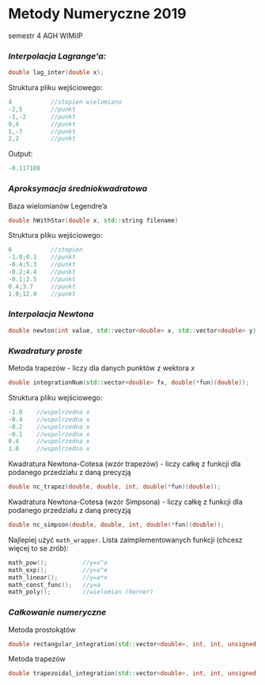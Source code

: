 # Metody Numeryczne 2019
semestr 4 AGH WIMiIP

### *Interpolacja Lagrange'a:*
```cpp
double lag_inter(double x);
```

Struktura pliku wejściowego:

```cpp
4           //stopien wielomianu
-2,5        //punkt
-1,-2       //punkt
0,4         //punkt
1,-7        //punkt
2,2         //punkt
```

Output:
```cpp
-0.117188 
```



### *Aproksymacja średniokwadratowa*
Baza wielomianów Legendre’a
```cpp
double hWithStar(double x, std::string filename)
```

Struktura pliku wejściowego:

```cpp
6           //stopien
-1.0;0.1    //punkt
-0.4;5.3    //punkt
-0.2;4.4    //punkt
-0.1;2.5    //punkt
0.4;3.7     //punkt
1.0;12.0    //punkt
```

### *Interpolacja Newtona*

```cpp
double newton(int value, std::vector<double> x, std::vector<double> y);
```

### *Kwadratury proste*

Metoda trapezów - liczy dla danych punktów z wektora *x*
```cpp
double integrationNum(std::vector<double> fx, double(*fun)(double));
```

Struktura pliku wejściowego:

```cpp
-1.0    //wspolrzedna x
-0.4    //wspolrzedna x
-0.2    //wspolrzedna x
-0.1    //wspolrzedna x
0.4     //wspolrzedna x
1.0     //wspolrzedna x
```

Kwadratura Newtona-Cotesa (wzór trapezów)  - liczy całkę z funkcji dla podanego przedziału z daną precyzją
```cpp
double nc_trapez(double, double, int, double(*fun)(double));
```

Kwadratura Newtona-Cotesa (wzór Simpsona)  - liczy całkę z funkcji dla podanego przedziału z daną precyzją
```cpp
double nc_simpson(double, double, int, double(*fun)(double));
```

Najlepiej użyć ```math_wrapper```. Lista zaimplementowanych funkcji (chcesz więcej to se zrób):

```cpp
math_pow();          //y=x^a
math_exp();          //y=x^e
math_linear();       //y=a*x
math_const_func();   //y=a
math_poly();         //wielomian (horner)
```

### *Całkowanie numeryczne*

Metoda prostokątów
```cpp
double rectangular_integration(std::vector<double>, int, int, unsigned int);
```

Metoda trapezów
```cpp
double trapezoidal_integration(std::vector<double>, int, int, unsigned int);
```